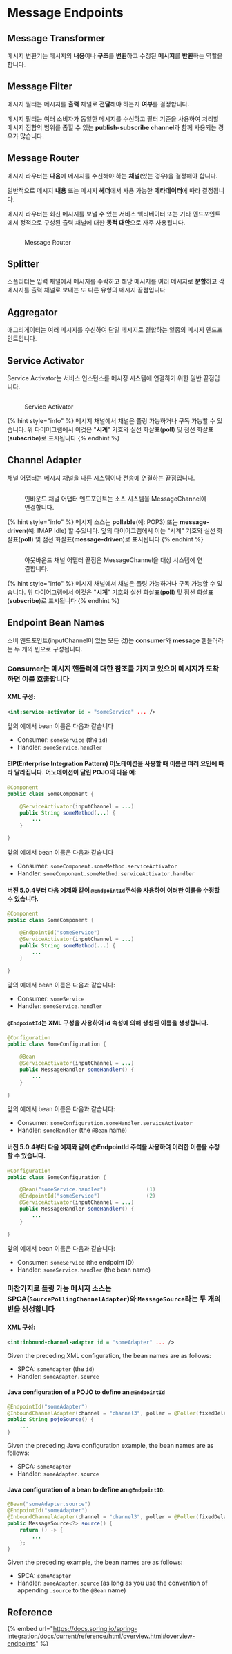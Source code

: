 # Message Endpoints

## Message Transformer

메시지 변환기는 메시지의 **내용**이나 **구조**를 **변환**하고 수정된 **메시지**를 **반환**하는 역할을 합니다.

## **Message Filter**

메시지 필터는 메시지를 **출력** 채널로 **전달**해야 하는지 **여부**를 결정합니다.

메시지 필터는 여러 소비자가 동일한 메시지를 수신하고 필터 기준을 사용하여 처리할 메시지 집합의 범위를 좁힐 수 있는 **publish-subscribe channe**l과 함께 사용되는 경우가 많습니다.

## **Message Router**

메시지 라우터는 **다음**에 메시지를 수신해야 하는 **채널**(있는 경우)을 결정해야 합니다.

일반적으로 메시지 **내용** 또는 메시지 **헤더**에서 사용 가능한 **메타데이터**에 따라 결정됩니다.

메시지 라우터는 회신 메시지를 보낼 수 있는 서비스 액티베이터 또는 기타 엔드포인트에서 정적으로 구성된 출력 채널에 대한 **동적 대안**으로 자주 사용됩니다.

<figure><img src="../../../.gitbook/assets/image (1) (1) (1) (1) (1).png" alt=""><figcaption><p>Message Router</p></figcaption></figure>

## **Splitter**

스플리터는 입력 채널에서 메시지를 수락하고 해당 메시지를 여러 메시지로 **분할**하고 각 메시지를 출력 채널로 보내는 또 다른 유형의 메시지 끝점입니다

## **Aggregator**

애그리게이터는 여러 메시지를 수신하여 단일 메시지로 결합하는 일종의 메시지 엔드포인트입니다.

## **Service Activator**

Service Activator는 서비스 인스턴스를 메시징 시스템에 연결하기 위한 일반 끝점입니다.&#x20;

<figure><img src="../../../.gitbook/assets/image (1) (1) (1) (1) (1) (1).png" alt=""><figcaption><p>Service Activator</p></figcaption></figure>

{% hint style="info" %}
메시지 채널에서 채널은 폴링 가능하거나 구독 가능할 수 있습니다. 위 다이어그램에서 이것은 "**시계**" 기호와 실선 화살표(**poll**) 및 점선 화살표(**subscribe**)로 표시됩니다
{% endhint %}

## **Channel Adapter**

채널 어댑터는 메시지 채널을 다른 시스템이나 전송에 연결하는 끝점입니다.

<figure><img src="../../../.gitbook/assets/image (2) (1) (1) (1).png" alt=""><figcaption><p>인바운드 채널 어댑터 엔드포인트는 소스 시스템을 MessageChannel에 연결합니다.</p></figcaption></figure>



{% hint style="info" %}
메시지 소스는 **pollable**(예: POP3) 또는 **message-driven**(예: IMAP Idle) 할 수있니다. 앞의 다이어그램에서 이는 "시계" 기호와 실선 화살표(**poll**) 및 점선 화살표(**message-driven**)로 표시됩니다
{% endhint %}

<figure><img src="../../../.gitbook/assets/image (3) (1) (1) (1).png" alt=""><figcaption><p>아웃바운드 채널 어댑터 끝점은 MessageChannel을 대상 시스템에 연결합니다.</p></figcaption></figure>

{% hint style="info" %}
메시지 채널에서 채널은 폴링 가능하거나 구독 가능할 수 있습니다. 위 다이어그램에서 이것은 "**시계**" 기호와 실선 화살표(**poll**) 및 점선 화살표(**subscribe**)로 표시됩니다
{% endhint %}

## **Endpoint Bean Names**

소비 엔드포인트(inputChannel이 있는 모든 것)는 **consumer**와 **message** 핸들러라는 두 개의 빈으로 구성됩니다.

### **Consumer**는 메시지 핸들러에 대한 참조를 가지고 있으며 메시지가 도착하면 이를 호출합니다

#### XML 구성:

```xml
<int:service-activator id = "someService" ... />
```

앞의 예에서 bean 이름은 다음과 같습니다

* Consumer: `someService` (the `id`)
* Handler: `someService.handler`

#### EIP(Enterprise Integration Pattern) 어노테이션을 사용할 때 이름은 여러 요인에 따라 달라집니다. 어노테이션이 달린 POJO의 다음 예:

```java
@Component
public class SomeComponent {

    @ServiceActivator(inputChannel = ...)
    public String someMethod(...) {
        ...
    }

}

```

앞의 예에서 bean 이름은 다음과 같습니다

* Consumer: `someComponent.someMethod.serviceActivator`
* Handler: `someComponent.someMethod.serviceActivator.handler`

#### 버전 5.0.4부터 다음 예제와 같이 `@EndpointId`주석을 사용하여 이러한 이름을 수정할 수 있습니다.

```java
@Component
public class SomeComponent {

    @EndpointId("someService")
    @ServiceActivator(inputChannel = ...)
    public String someMethod(...) {
        ...
    }

}
```

앞의 예에서 bean 이름은 다음과 같습니다:

* Consumer: `someService`
* Handler: `someService.handler`

#### `@EndpointId`는 XML 구성을 사용하여 id 속성에 의해 생성된 이름을 생성합니다.

```java
@Configuration
public class SomeConfiguration {

    @Bean
    @ServiceActivator(inputChannel = ...)
    public MessageHandler someHandler() {
        ...
    }

}
```

앞의 예에서 bean 이름은 다음과 같습니다:

* Consumer: `someConfiguration.someHandler.serviceActivator`
* Handler: `someHandler` (the `@Bean` name)

#### 버전 5.0.4부터 다음 예제와 같이 @EndpointId 주석을 사용하여 이러한 이름을 수정할 수 있습니다.

```java
@Configuration
public class SomeConfiguration {

    @Bean("someService.handler")             (1)
    @EndpointId("someService")               (2)
    @ServiceActivator(inputChannel = ...)
    public MessageHandler someHandler() {
        ...
    }

}
```

앞의 예에서 bean 이름은 다음과 같습니다:

* Consumer: `someService` (the endpoint ID)
* Handler: `someService.handler` (the bean name)

### 마찬가지로 폴링 가능 메시지 소스는 SPCA(`SourcePollingChannelAdapter`)와 `MessageSource`라는 두 개의 빈을 생성합니다

#### XML 구성:

```xml
<int:inbound-channel-adapter id = "someAdapter" ... />
```

Given the preceding XML configuration, the bean names are as follows:

* SPCA: `someAdapter` (the `id`)
* Handler: `someAdapter.source`

#### Java configuration of a POJO to define an `@EndpointId`

```java
@EndpointId("someAdapter")
@InboundChannelAdapter(channel = "channel3", poller = @Poller(fixedDelay = "5000"))
public String pojoSource() {
    ...
}
```

Given the preceding Java configuration example, the bean names are as follows:

* SPCA: `someAdapter`
* Handler: `someAdapter.source`

#### Java configuration of a bean to define an `@EndpointID`:

```java
@Bean("someAdapter.source")
@EndpointId("someAdapter")
@InboundChannelAdapter(channel = "channel3", poller = @Poller(fixedDelay = "5000"))
public MessageSource<?> source() {
    return () -> {
        ...
    };
}
```

Given the preceding example, the bean names are as follows:

* SPCA: `someAdapter`
* Handler: `someAdapter.source` (as long as you use the convention of appending `.source` to the `@Bean` name)

## Reference

{% embed url="https://docs.spring.io/spring-integration/docs/current/reference/html/overview.html#overview-endpoints" %}

